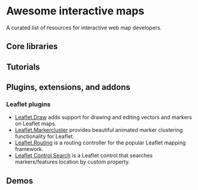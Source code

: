 # Awesome interactive maps
A curated list of resources for interactive web map developers.

## Core libraries

## Tutorials

## Plugins, extensions, and addons

### Leaflet plugins

* [Leaflet.Draw](https://github.com/Leaflet/Leaflet.draw) adds support for drawing and editing vectors and markers on Leaflet maps.
* [Leaflet.Markercluster](https://github.com/Leaflet/Leaflet.markercluster) provides beautiful animated marker clustering functionality for Leaflet.
* [Leaflet.Routing](https://github.com/Turistforeningen/leaflet-routing) is a routing controller for the popular Leaflet mapping framework.
* [Leaflet Control Search](https://github.com/stefanocudini/leaflet-search) is a Leaflet control that searches markers/features location by custom property.

## Demos
